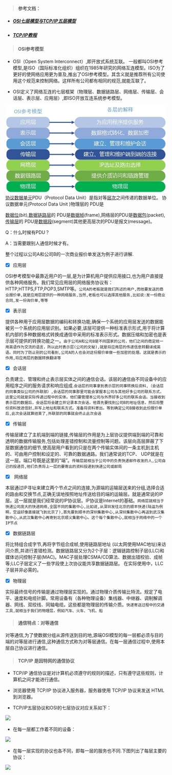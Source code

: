 > #### 参考文档：

* ##### [OSI七层模型与TCP/IP五层模型](https://www.cnblogs.com/qishui/p/5428938.html)
* ##### [TCP/IP教程](https://www.runoob.com/tcpip/tcpip-tutorial.html)

> #### OSI参考模型

* OSI（Open System Interconnect）,即开放式系统互联。 一般都叫OSI参考模型,是ISO（国际标准化组织）组织在1985年研究的网络互连模型。ISO为了更好的使网络应用更为普及,推出了OSI参考模型。其含义就是推荐所有公司使用这个规范来控制网络。这样所有公司都有相同的规范,就能互联了。

* OSI定义了网络互连的七层框架（物理层、数据链路层、网络层、传输层、会话层、表示层、应用层）,即ISO开放互连系统参考模型。

![](/assets/t1.png)[协议数据单元](https://baike.baidu.com/item/%E5%8D%8F%E8%AE%AE%E6%95%B0%E6%8D%AE%E5%8D%95%E5%85%83/8226389)PDU（Protocol Data Unit）是指对等[层次](https://baike.baidu.com/item/%E5%B1%82%E6%AC%A1/424052)之间传递的数据单位。 协议数据单元\(Protocol Data Unit \)物理层的 PDU是

[数据位](https://baike.baidu.com/item/%E6%95%B0%E6%8D%AE%E4%BD%8D/3441892)\(bit\),[数据链路层](https://baike.baidu.com/item/%E6%95%B0%E6%8D%AE%E9%93%BE%E8%B7%AF%E5%B1%82/4329290)的 PDU是[数据帧](https://baike.baidu.com/item/%E6%95%B0%E6%8D%AE%E5%B8%A7/10571824)\(frame\),网络层的PDU是[数据包](https://baike.baidu.com/item/%E6%95%B0%E6%8D%AE%E5%8C%85/489739)\(packet\),[传输层](https://baike.baidu.com/item/%E4%BC%A0%E8%BE%93%E5%B1%82/4329536)的 PDU是[数据段](https://baike.baidu.com/item/%E6%95%B0%E6%8D%AE%E6%AE%B5/5136260)\(segment\)其他更高层次的PDU是报文\(message\)。

Q：什么时候有PDU？

A：当需要跟别人通信时候才有。

整个过程以公司A和公司B的一次商业报价单发送为例子进行讲解.

* [x] 应用层

OSI参考模型中最靠近用户的一层,是为计算机用户提供应用接口,也为用户直接提供各种网络服务。我们常见应用层的网络服务协议有：HTTP,HTTPS,FTP,POP3,SMTP等。`公司A的老板就是我们所述的用户,而他要发送的商业报价单,就是应用层提供的一种网络服务,当然,老板也可以选择其他服务,比如说:发一份商业合同,发一份询价单,等等`

* [x] 表示层

提供各种用于应用层数据的编码和转换功能,确保一个系统的应用层发送的数据能被另一个系统的应用层识别。如果必要,该层可提供一种标准表示形式,用于将计算机内部的多种数据格式转换成通信中采用的标准表示形式。数据压缩和加密也是表示层可提供的转换功能之一。`由于公司A和公司B是不同国家的公司，他们之间的商定统一用英语作为交流的语言，所以此时表示层(公司的文秘),就是将应用层的传递信息转翻译成英语。同时为了防止别的公司看到,公司A的人也会对这份报价单做一些加密的处理。这就是表示的作用,将应用层的数据转换翻译等`

* [x]  会话层

负责建立、管理和终止表示层实体之间的通信会话。该层的通信由不同设备中的应用程序之间的服务请求和响应组成.`会话层的同事拿到表示层的同事转换后资料,（会话层的同事类似公司的外联部）,会话层的同事那里可能会掌握本公司与其他好多公司的联系方式，这里公司就是实际传递过程中的实体。他们要管理本公司与外界好多公司的联系会话。当接收到表示层的数据后，会话层将会建立并记录本次会话，他首先要找到公司B的地址信息，然后将整份资料放进信封,并写上地址和联系方式。准备将资料寄出。等到确定公司B接收到此份报价单后,此次会话就算结束了,外联部的同事就会终止此次会话`

* [x] 传输层

传输层建立了主机端到端的链接,传输层的作用是为上层协议提供端到端的可靠和透明的数据传输服务,包括处理差错控制和流量控制等问题。该层向高层屏蔽了下层数据通信的细节,使高层用户看到的只是在两个传输实体间的一条主机到主机的、可由用户控制和设定的、可靠的数据通路。我们通常说的TCP、 UDP就是在这一层。端口号既是这里的“端”。`传输层就相当于公司中的负责快递邮件收发的人,公司自己的投递员,他们负责将上一层的要寄出的资料投递到快递公司或邮局`

* [x]  网络层

本层通过IP寻址来建立两个节点之间的连接,为源端的运输层送来的分组,选择合适的路由和交换节点,正确无误地按照地址传送给目的端的运输层。就是通常说的IP层。这一层就是我们经常说的IP协议层。IP协议是Internet的基础。`网络层就相当于快递公司庞大的快递网络,全国不同的集散中心,比如说,从深圳发往北京的顺丰快递(陆运为例啊，空运好像直接就飞到北京了),首先要到顺丰的深圳集散中心,从深圳集散中心再送到武汉集散中心,从武汉集散中心再寄到北京顺义集散中心。这个每个集散中心,就相当于网络中的一个IP节点`

* [x] 数据链路层

将比特组合成字节,再将字节组合成帧,使用链路层地址 \(以太网使用MAC地址\)来访问介质,并进行差错检测。数据链路层又分为2个子层：逻辑链路控制子层\(LLC\)和媒体访问控制子层\(MAC\)。MAC子层处理CSMA/CD算法、数据出错校验、成帧等;LLC子层定义了一些字段使上次协议能共享数据链路层。 在实际使用中，LLC子层并非必需的。

* [x] 物理层

实际最终信号的传输是通过物理层实现的。通过物理介质传输比特流。规定了电平、速度和电缆针脚。常用设备有（各种物理设备）集线器、中继器、调制解调器、网线、双绞线、同轴电缆。这些都是物理层的传输介质。`快递寄送过程中的交通工具,就相当于我们的物理层，例如汽车、火车、飞机、船`

> #### 通信特点：对等通信

对等通信,为了使数据分组从源传送到目的地,源端OSI模型的每一层都必须与目的端的对等层进行通信,这种通信方式称为对等层通信。在每一层通信过程中,使用本层自己协议进行通信。

> #### TCP/IP 是因特网的通信协议

* TCP/IP 通信协议是对计算机必须遵守的规则的描述，只有遵守这些规则，计算机之间才能进行通信。

* 浏览器使用 TCP/IP 协议进入服务器，服务器使用 TCP/IP 协议来发送 HTML 到浏览器。

* TCP/IP五层协议和OSI的七层协议对应关系如下：

![](https://images2015.cnblogs.com/blog/705728/201604/705728-20160424234825491-384470376.png)

* 在每一层都工作着不同的设备：

![](https://images2015.cnblogs.com/blog/705728/201604/705728-20160424234826351-1957282396.png)

* 在每一层实现的协议也各不同，即每一层的服务也不同.下图列出了每层主要的协议：

![](https://images2015.cnblogs.com/blog/705728/201604/705728-20160424234827195-1493107425.png)



